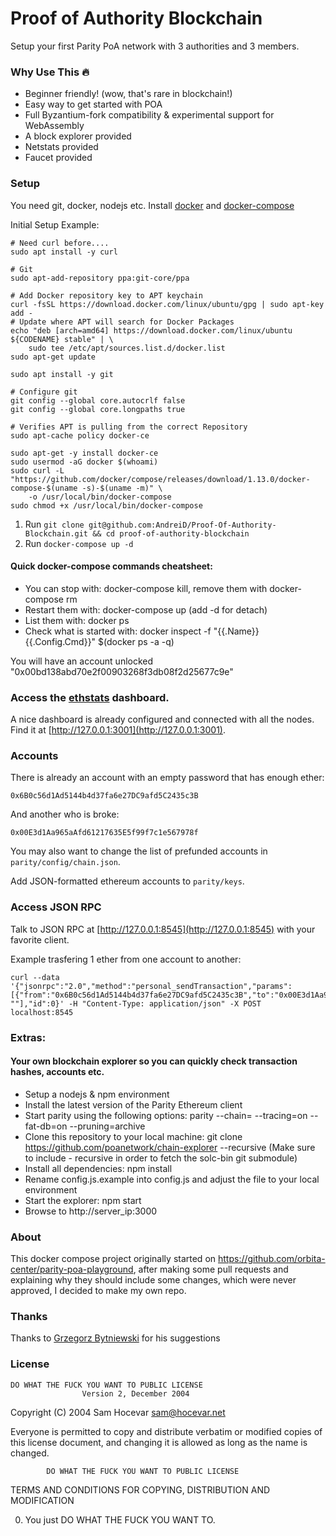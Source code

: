 # Proof of Authority Blockchain 

Setup your first Parity PoA network with 3 authorities and 3 members.


### Why Use This :fire:

- Beginner friendly! (wow, that's rare in blockchain!)
- Easy way to get started with POA
- Full Byzantium-fork compatibility & experimental support for WebAssembly
- A block explorer provided
- Netstats provided
- Faucet provided 

### Setup

You need git, docker, nodejs etc.
Install [docker](https://docs.docker.com/engine/installation/) and [docker-compose](https://docs.docker.com/compose/install/)

Initial Setup Example:

~~~~
# Need curl before....
sudo apt install -y curl

# Git
sudo apt-add-repository ppa:git-core/ppa

# Add Docker repository key to APT keychain
curl -fsSL https://download.docker.com/linux/ubuntu/gpg | sudo apt-key add -
# Update where APT will search for Docker Packages
echo "deb [arch=amd64] https://download.docker.com/linux/ubuntu ${CODENAME} stable" | \
    sudo tee /etc/apt/sources.list.d/docker.list
sudo apt-get update

sudo apt install -y git

# Configure git
git config --global core.autocrlf false
git config --global core.longpaths true

# Verifies APT is pulling from the correct Repository
sudo apt-cache policy docker-ce

sudo apt-get -y install docker-ce
sudo usermod -aG docker $(whoami)
sudo curl -L "https://github.com/docker/compose/releases/download/1.13.0/docker-compose-$(uname -s)-$(uname -m)" \
    -o /usr/local/bin/docker-compose
sudo chmod +x /usr/local/bin/docker-compose
~~~~

1. Run `git clone git@github.com:AndreiD/Proof-Of-Authority-Blockchain.git && cd proof-of-authority-blockchain`
2. Run `docker-compose up -d`

#### Quick docker-compose commands cheatsheet:

- You can stop with: docker-compose kill, remove them with docker-compose rm
- Restart them with: docker-compose up (add -d for detach)
- List them with: docker ps
- Check what is started with: docker inspect  -f "{{.Name}} {{.Config.Cmd}}" $(docker ps -a -q)

You will have an account unlocked "0x00bd138abd70e2f00903268f3db08f2d25677c9e"


### Access the [ethstats](https://github.com/cubedro/eth-netstats) dashboard.
A nice dashboard is already configured and connected with all the nodes.
Find it at [http://127.0.0.1:3001](http://127.0.0.1:3001).

### Accounts
There is already an account with an empty password that has enough ether:

```
0x6B0c56d1Ad5144b4d37fa6e27DC9afd5C2435c3B
```

And another who is broke:
```
0x00E3d1Aa965aAfd61217635E5f99f7c1e567978f
```

You may also want to change the list of prefunded accounts in `parity/config/chain.json`.

Add JSON-formatted ethereum accounts to `parity/keys`.


### Access JSON RPC 
Talk to JSON RPC at [http://127.0.0.1:8545](http://127.0.0.1:8545) with your favorite client.

Example trasfering 1 ether from one account to another:
```
curl --data '{"jsonrpc":"2.0","method":"personal_sendTransaction","params":[{"from":"0x6B0c56d1Ad5144b4d37fa6e27DC9afd5C2435c3B","to":"0x00E3d1Aa965aAfd61217635E5f99f7c1e567978f","value":"0xde0b6b3a7640000"}, ""],"id":0}' -H "Content-Type: application/json" -X POST localhost:8545
```

### Extras:

#### Your own blockchain explorer so you can quickly check transaction hashes, accounts etc.

- Setup a nodejs & npm environment
- Install the latest version of the Parity Ethereum client
- Start parity using the following options: parity --chain=<yourchain> --tracing=on --fat-db=on --pruning=archive
- Clone this repository to your local machine: git clone https://github.com/poanetwork/chain-explorer --recursive (Make sure to include - recursive in order to fetch the solc-bin git submodule)
- Install all dependencies: npm install
- Rename config.js.example into config.js and adjust the file to your local environment
- Start the explorer: npm start
- Browse to http://server_ip:3000

### About

This docker compose project originally started on https://github.com/orbita-center/parity-poa-playground, after making some pull requests and explaining why they should include some changes, which were never approved, I decided to make my own repo. 

### Thanks

Thanks to [Grzegorz Bytniewski](https://github.com/bytniak) for his suggestions



### License

    DO WHAT THE FUCK YOU WANT TO PUBLIC LICENSE 
                    Version 2, December 2004 

 Copyright (C) 2004 Sam Hocevar <sam@hocevar.net> 

 Everyone is permitted to copy and distribute verbatim or modified 
 copies of this license document, and changing it is allowed as long 
 as the name is changed. 

            DO WHAT THE FUCK YOU WANT TO PUBLIC LICENSE 
   TERMS AND CONDITIONS FOR COPYING, DISTRIBUTION AND MODIFICATION 

  0. You just DO WHAT THE FUCK YOU WANT TO.
